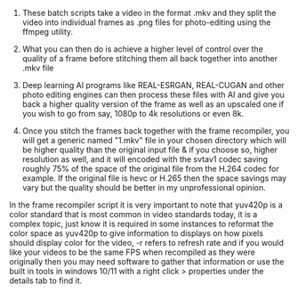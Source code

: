 1. These batch scripts take a video in the format .mkv and they split the video into individual frames as .png files for photo-editing using the ffmpeg utility.

2. What you can then do is achieve a higher level of control over the quality of a frame before stitching them all back together into another .mkv file

3. Deep learning AI programs like REAL-ESRGAN, REAL-CUGAN and other photo editing engines can then process these files with AI and give you back a higher quality version of the frame as well as an upscaled one if you wish to go from say, 1080p to 4k resolutions or even 8k.

4. Once you stitch the frames back together with the frame recompiler, you will get a generic named "1.mkv" file in your chosen directory which will be higher quality than the original input file & if you choose so, higher resolution as well, and it will encoded with the svtav1 codec saving roughly 75% of the space of the original file from the H.264 codec for example. If the original file is hevc or H.265 then the space savings may vary but the quality should be better in my unprofessional opinion.

In the frame recompiler script it is very important to note that yuv420p is a color standard that is most common in video standards today, it is a complex topic, just know it is required in some instances to reformat the color space as yuv420p to give information to displays on how pixels should display color for the video, -r refers to refresh rate and if you would like your videos to be the same FPS when recompiled as they were originally then you may need software to gather that information or use the built in tools in windows 10/11 with a right click > properties under the details tab to find it.
